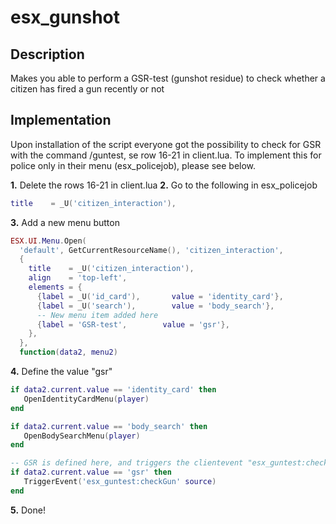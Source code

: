 # esx_gunshot
## Description
Makes you able to perform a GSR-test (gunshot residue) to check whether a citizen has fired a gun recently or not

## Implementation
Upon installation of the script everyone got the possibility to check for GSR with the command /guntest, se row 16-21 in client.lua. To implement this for police only in their menu (esx_policejob), please see below.

**1.** Delete the rows 16-21 in client.lua
**2.** Go to the following in esx_policejob
```LUA
title    = _U('citizen_interaction'),
```
**3.** Add a new menu button
```LUA
ESX.UI.Menu.Open(
  'default', GetCurrentResourceName(), 'citizen_interaction',
  {
    title    = _U('citizen_interaction'),
    align    = 'top-left',
    elements = {
      {label = _U('id_card'),       value = 'identity_card'},
      {label = _U('search'),        value = 'body_search'},
      -- New menu item added here
      {label = 'GSR-test',        value = 'gsr'}, 
    },
  },
  function(data2, menu2)
```

**4.** Define the value "gsr"
```LUA
if data2.current.value == 'identity_card' then
   OpenIdentityCardMenu(player)
end

if data2.current.value == 'body_search' then
   OpenBodySearchMenu(player)
end

-- GSR is defined here, and triggers the clientevent "esx_guntest:checkGun"
if data2.current.value == 'gsr' then
   TriggerEvent('esx_guntest:checkGun' source)
end
```

**5.** Done!
